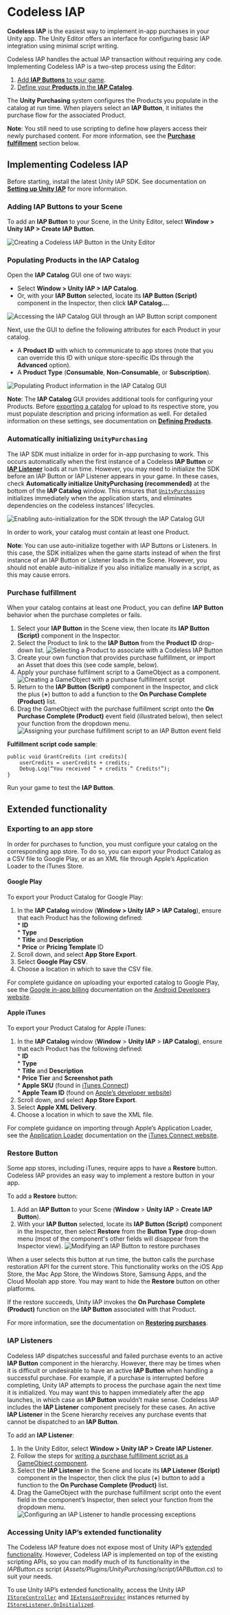 # Codeless IAP

__Codeless IAP__ is the easiest way to implement in-app purchases in your Unity app. The Unity Editor offers an interface for configuring basic IAP integration using minimal script writing.

Codeless IAP handles the actual IAP transaction without requiring any code. Implementing Codeless IAP is a two-step process using the Editor: 

1. [Add __IAP Buttons__ to your game](#IAPButtons).
2. [Define your __Products__ in the __IAP Catalog__](#PopulatingProducts). 

The __Unity Purchasing__ system configures the Products you populate in the catalog at run time. When players select an __IAP Button__, it initiates the purchase flow for the associated Product.

**Note**: You still need to use scripting to define how players access their newly purchased content. For more information, see the [**Purchase fulfillment**](#PurchaseFulfillment) section below. 

## Implementing Codeless IAP
Before starting, install the latest Unity IAP SDK. See documentation on [**Setting up Unity IAP**](UnityIAPSettingUp.md) for more information.

<a name="IAPButtons"></a>
### Adding IAP Buttons to your Scene
To add an __IAP Button__ to your Scene, in the Unity Editor, select __Window &gt; Unity IAP &gt; Create IAP Button__.

![Creating a Codeless **IAP Button** in the Unity Editor](images/CreateButton.png)


<a name="PopulatingProducts"></a>
### Populating Products in the IAP Catalog
Open the __IAP Catalog__ GUI one of two ways:
 
* Select  __Window &gt; Unity IAP &gt; IAP Catalog__.
* Or, with your __IAP Button__ selected, locate its __IAP Button (Script)__ component in the Inspector, then click __IAP Catalog…__. 

![Accessing the **IAP Catalog** GUI through an **IAP Button** script component](images/OpenCatalogGUI.png)

Next, use the GUI to define the following attributes for each Product in your catalog.

* A __Product ID__ with which to communicate to app stores (note that you can override this ID with unique store-specific IDs through the __Advanced__ option).
* A __Product Type__ (__Consumable__, __Non-Consumable__, or __Subscription__).

![Populating Product information in the **IAP Catalog** GUI](images/IAPCatalogGUI.png)

**Note**: The __IAP Catalog__ GUI provides additional tools for configuring your Products. Before [exporting a catalog](#Exporting) for upload to its respective store, you must populate description and pricing information as well. For detailed information on these settings, see documentation on [**Defining Products**](UnityIAPDefiningProducts.md).

### Automatically initializing `UnityPurchasing`
The IAP SDK must initialize in order for in-app purchasing to work. This occurs automatically when the first instance of a Codeless __IAP Button__ or [__IAP Listener__](#IAPListeners) loads at run time. However, you may need to initialize the SDK before an IAP Button or IAP Listener appears in your game. In these cases, check __Automatically initialize UnityPurchasing (recommended)__ at the bottom of the __IAP Catalog__ window. This ensures that [```UnityPurchasing```](xref:UnityEngine.Purchasing.UnityPurchasing) initializes immediately when the application starts, and eliminates dependencies on the codeless instances’ lifecycles. 

![Enabling auto-initialization for the SDK through the **IAP Catalog** GUI](images/AutoInitialize.png)

In order to work, your catalog must contain at least one Product. 

**Note**: You can use auto-initialize together with IAP Buttons or Listeners. In this case, the SDK initializes when the game starts instead of when the first instance of an IAP Button or Listener loads in the Scene. However, you should not enable auto-initialize if you also initialize manually in a script, as this may cause errors. 

<a name="PurchaseFulfillment"></a>
### Purchase fulfillment
When your catalog contains at least one Product, you can define __IAP Button__ behavior when the purchase completes or fails. 

1. Select your __IAP Button__ in the Scene view, then locate its __IAP Button (Script)__ component in the Inspector.
2. Select the Product to link to the __IAP Button__ from the __Product ID__ drop-down list.
   ![Selecting a Product to associate with a Codeless **IAP Button**](images/ProductDropdown.png)
3. Create your own function that provides purchase fulfillment, or import an Asset that does this (see code sample, below).
4. Apply your purchase fulfilment script to a GameObject as a component.
   ![Creating a GameObject with a purchase fulfillment script](images/PurchaseFulfillScript.png)
5. Return to the  __IAP Button (Script)__ component in the Inspector, and click the plus (__+__) button to add a function to the __On Purchase Complete (Product)__ list.
6. Drag the GameObject with the purchase fulfillment script onto the __On Purchase Complete (Product)__ event field (illustrated below), then select your function from the dropdown menu.
   ![Assigning your purchase fulfillment script to an **IAP Button** event field](images/OnPurchaseComplete.png)

**Fulfillment script code sample**:

```
public void GrantCredits (int credits){
    userCredits = userCredits + credits;
    Debug.Log(“You received “ + credits “ Credits!”);
} 
```

Run your game to test the __IAP Button__.

## Extended functionality

<a name="Exporting"></a>
### Exporting to an app store
In order for purchases to function, you must configure your catalog on the corresponding app store. To do so, you can export your Product Catalog as a CSV file to Google Play, or as an XML file through Apple’s Application Loader to the iTunes Store. 

#### Google Play
To export your Product Catalog for Google Play:

1. In the __IAP Catalog__ window (__Window &gt; Unity IAP &gt; IAP Catalog__), ensure that each Product has the following defined:<br/>* __ID__ <br/>* __Type__ <br/>* __Title__ and __Description__ <br/>* __Price__ or __Pricing Template__ ID
2. Scroll down, and select __App Store Export__.
3. Select __Google Play CSV__.
4. Choose a location in which to save the CSV file.

For complete guidance on uploading your exported catalog to Google Play, see the [Google in-app billing](https://developer.android.com/google/play/billing/billing_admin.html#billing-list-setup) documentation on the [Android Developers website](https://developer.android.com).

#### Apple iTunes
To export your Product Catalog for Apple iTunes:

1. In the **IAP Catalog** window (**Window** &gt; **Unity IAP** &gt; **IAP Catalog**), ensure that each Product has the following defined:<br/>* **ID** <br/>* **Type** <br/>* **Title** and **Description** <br/>* **Price Tier** and **Screenshot path** <br/>* 
**Apple SKU** (found in [iTunes Connect](https://itunesconnect.apple.com)) <br/>* **Apple Team ID** (found on [Apple’s developer website](https://developer.apple.com))
2. Scroll down, and select **App Store Export**.
3. Select **Apple XML Delivery**.
4. Choose a location in which to save the XML file.

For complete guidance on importing through Apple’s Application Loader, see the [Application Loader](https://itunesconnect.apple.com/docs/UsingApplicationLoader.pdf) documentation on the [iTunes Connect website](https://itunesconnect.apple.com).

### Restore Button
Some app stores, including iTunes, require apps to have a __Restore__ button. Codeless IAP provides an easy way to implement a restore button in your app. 

To add a __Restore__ button:

1. Add an __IAP Button__ to your Scene (**Window** &gt; **Unity IAP** &gt; **Create IAP Button**).
2. With your __IAP Button__ selected, locate its **IAP Button (Script)** component in the Inspector, then select **Restore** from the **Button Type** drop-down menu (most of the component's other fields will disappear from the Inspector view).
   ![Modifying an IAP Button to restore purchases](images/RestoreButton.png)

When a user selects this button at run time, the button calls the purchase restoration API for the current store. This functionality works on the iOS App Store, the Mac App Store, the Windows Store, Samsung Apps, and the Cloud Moolah app store. You may want to hide the __Restore__ button on other platforms.

If the restore succeeds, Unity IAP invokes the __On Purchase Complete (Product)__ function on the __IAP Button__ associated with that Product. 

For more information, see the documentation on [**Restoring purchases**](UnityIAPRestoringTransactions.md).

<a name="IAPListeners"></a>
### IAP Listeners
Codeless IAP dispatches successful and failed purchase events to an active __IAP Button__ component in the hierarchy. However, there may be times when it is difficult or undesirable to have an active __IAP Button__ when handling a successful purchase. For example, if a purchase is interrupted before completing, Unity IAP attempts to process the purchase again the next time it is initialized. You may want this to happen immediately after the app launches, in which case an __IAP Button__ wouldn’t make sense. Codeless IAP includes the __IAP Listener__ component precisely for these cases. An active __IAP Listener__ in the Scene hierarchy receives any purchase events that cannot be dispatched to an __IAP Button__.

To add an __IAP Listener__:

1. In the Unity Editor, select __Window &gt; Unity IAP &gt; Create IAP Listener__.
2. Follow the steps for [writing a purchase fulfillment script as a GameObject component](#PurchaseFulfillment).
3. Select the __IAP Listener__ in the Scene and locate its **IAP Listener (Script)** component in the Inspector, then click the plus (**+**) button to add a function to the **On Purchase Complete (Product)** list.
4. Drag the GameObject with the purchase fulfillment script onto the event field in the component’s Inspector, then select your function from the dropdown menu.
   ![Configuring an __IAP Listener__ to handle processing exceptions](images/IAPListenerScript.png)

### Accessing Unity IAP’s extended functionality
The Codeless IAP feature does not expose most of Unity IAP’s [extended functionality](UnityIAPStoreExtensions.md). However, Codeless IAP is implemented on top of the existing scripting APIs, so you can modify much of its functionality in the _IAPButton.cs_ script (_Assets/Plugins/UnityPurchasing/script/IAPButton.cs_) to suit your needs.

To use Unity IAP’s extended functionality, access the Unity IAP [```IStoreController```](xref:UnityEngine.Purchasing.IStoreController) and [```IExtensionProvider```](xref:UnityEngine.Purchasing.IExtensionProvider) instances returned by [```IStoreListener.OnInitialized```](xref:UnityEngine.Purchasing.IStoreListener).


